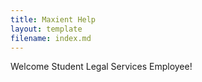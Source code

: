 ```yaml
---
title: Maxient Help
layout: template
filename: index.md 
--- 
```

Welcome Student Legal Services Employee! 
